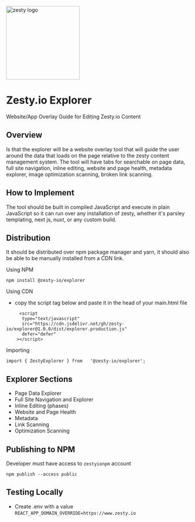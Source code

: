 <img src="https://brand.zesty.io/zesty-io-logo.svg" alt="zesty logo" width="200">

# Zesty.io Explorer

Website/App Overlay Guide for Editing Zesty.io Content

## Overview

Is that the explorer will be a website overlay tool that will guide the user around the data that loads on the page relative to the zesty content management system. The tool will have tabs for searchable on page data, full site navigation, inline editing, website and page health, metadata explorer, image optimization scanning, broken link scanning.

## How to Implement

The tool should be built in compiled JavaScript and execute in plain JavaScript so it can run over any installation of zesty, whether it's parsley templating, next js, nuxt, or any custom build.

## Distribution

It should be distributed over npm package manager and yarn, it should also be able to be manually installed from a CDN link.

Using NPM

`npm install @zesty-io/explorer`

Using CDN

- copy the script tag below and paste it in the head of your main.html file

```
     <script
      type="text/javascript"
      src="https://cdn.jsdelivr.net/gh/zesty-io/explorer@1.0.0/dist/explorer.production.js"
      defer="defer"
    ></script>
```

Importing

```
import { ZestyExplorer } from   '@zesty-io/explorer';
```

## Explorer Sections

- Page Data Explorer
- Full Site Navigation and Explorer
- Inline Editing (phases)
- Website and Page Health
- Metadata
- Link Scanning
- Optimization Scanning

## Publishing to NPM

Developer must have access to `zestyionpm` account

`npm publish --access public`

## Testing Locally

- Create .env with a value `REACT_APP_DOMAIN_OVERRIDE=https://www.zesty.io`
